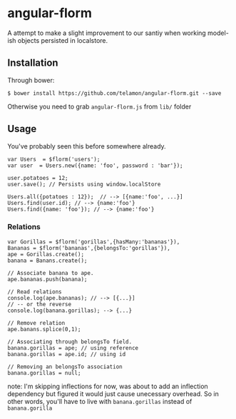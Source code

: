 # angular-florm

A attempt to make a slight improvement to our santiy when
working model-ish objects persisted in localstore.

## Installation
  
Through bower:


    $ bower install https://github.com/telamon/angular-florm.git --save


Otherwise you need to grab `angular-florm.js` from `lib/` folder

## Usage
You've probably seen this before somewhere already.


    var Users  = $florm('users');
    var user  = Users.new({name: 'foo', password : 'bar'});
    
    user.potatoes = 12;
    user.save(); // Persists using window.localStore

    Users.all({potatoes : 12});  // --> [{name:'foo', ...}]
    Users.find(user.id); // --> {name:'foo'}
    Users.find({name: 'foo'}); // --> {name:'foo'}

### Relations

    var Gorillas = $florm('gorillas',{hasMany:'bananas'}),
    Bananas = $florm('bananas',{belongsTo:'gorillas'}),
    ape = Gorillas.create();
    banana = Banans.create();

    // Associate banana to ape.
    ape.bananas.push(banana);

    // Read relations
    console.log(ape.bananas); // --> [{...}]
    // -- or the reverse
    console.log(banana.gorillas); --> {...}

    // Remove relation
    ape.banans.splice(0,1);

    // Associating through belongsTo field.
    banana.gorillas = ape; // using reference
    banana.gorillas = ape.id; // using id

    // Removing an belongsTo association
    banana.gorillas = null;

    
note: I'm skipping inflections for now, was about to add an inflection
dependency but figured it would just cause unecessary overhead. 
So in other words, you'll have to live with `banana.gorillas` instead of
`banana.gorilla` 

